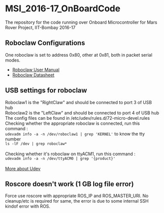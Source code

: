 # MSI_2016-17_OnBoardCode
The repository for the code running over Onboard Microcontroller for Mars Rover Project, IIT-Bombay 2016-17

## Roboclaw Configurations 
One roboclaw is set to address 0x80, other at 0x81, both in packet serial modes. <br/>

* [Roboclaw User Manual](http://downloads.ionmc.com/docs/roboclaw_user_manual.pdf)
* [Roboclaw Datasheet](http://downloads.ionmc.com/docs/roboclaw_datasheet_2x45A.pdf)

## USB settings for roboclaw

Roboclaw1 is the "RightClaw" and should be connected to port 3 of USB hub <br/>
Roboclaw2 is the "LeftClaw" and should be connected to port 4 of USB hub <br/>
The config files can be found in /etc/udev/rules.d/72-micro-devel.rules <br/>
Checking whether the appropriate roboclaw is connected, run this command : <br/>
   `udevadm info -a -n /dev/roboclaw1 | grep 'KERNEL'` to know the tty number <br/>
   `ls -lF /dev | grep roboclaw*` <br/> 
  <br/>
Checking whether it's roboclaw on ttyACM1, run this command : <br/>
   `udevadm info -a -n /dev/ttyACM0 | grep '{product}'`<br/>
<br/>
[More about Udev](http://www.joakimlinde.se/microcontrollers/arduino/avr/udev.php) <br/>

## Roscore doesn't work (1 GB log file error)

Force use roscore with appropriate ROS_IP and ROS_MASTER_URI. No cleanup/etc is required for same, the error is due to some internal SSH kindof error with ROS.

